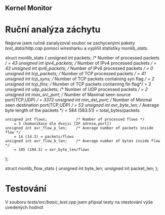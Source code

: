## Kernel Monitor

# Ruční analýza záchytu

Nejprve jsem ručně zanalyzoval soubor se zachycenými pakety *test_data/http.cap* pomocí wiresharku a vyplňil statistiky *monlib_stats*.

struct monlib_stats {
    unsigned int packets;           /* Number of processed packets */
        = 43
    unsigned int ipv4_packets;      /* Number of IPv4 processed packets */
        = 43
    unsigned int ipv6_packets;      /* Number of IPv6 processed packets */
        = 0
    unsigned int tcp_packets;       /* Number of TCP processed packets */
        = 41
    unsigned int tcp_syns;          /* Number of TCP packets containing syn flag */
        = 2
    unsigned int tcp_fins;          /* Number of TCP packets containing fin flag*/
        = 2
    unsigned int udp_packets;       /* Number of UDP processed packets */
        = 2
    unsigned int max_src_port;      /* Number of Maximal seen source port(TCP,UDP) */
        = 3372
    unsigned int min_dst_port;      /* Number of Minimal seen destination port(TCP,UDP) */
        = 53
    unsigned int avr_byte_len;      /* Average byte length of the packets */
        = 584 (583.51)  = total_bytes/packets

    unsigned int flows;             /* Number of processed flows */
        = 3 (komunikace dle dvojic [IP adresa,port])
    unsigned int avr_flow_p_len;    /* Average number of packets inside flow */
        = 14 (14.3) = packets/flows
    unsigned int avr_flow_b_len;    /* Average number of bytes inside flow  */
        = 195 (194.5) = avr_byte_len/flows
};

struct monlib_flow_stats {
    unsigned int byte_len;
    unsigned int packet_len;
};

# Testování

V souboru *tests/src/basic_test.cpp* 
jsem připsal testy na otestování výše uvedených hodnot